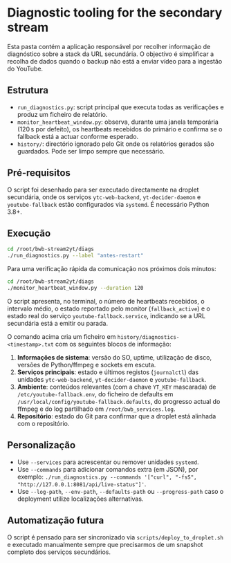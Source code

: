 # Diagnostic tooling for the secondary stream

Esta pasta contém a aplicação responsável por recolher informação de diagnóstico
sobre a stack da URL secundária. O objectivo é simplificar a recolha de dados
quando o backup não está a enviar vídeo para a ingestão do YouTube.

## Estrutura

- `run_diagnostics.py`: script principal que executa todas as verificações e
  produz um ficheiro de relatório.
- `monitor_heartbeat_window.py`: observa, durante uma janela temporária
  (120 s por defeito), os heartbeats recebidos do primário e confirma se o
  fallback está a actuar conforme esperado.
- `history/`: directório ignorado pelo Git onde os relatórios gerados são
  guardados. Pode ser limpo sempre que necessário.

## Pré-requisitos

O script foi desenhado para ser executado directamente na droplet secundária,
onde os serviços `ytc-web-backend`, `yt-decider-daemon` e `youtube-fallback`
estão configurados via `systemd`. É necessário Python 3.8+.

## Execução

```bash
cd /root/bwb-stream2yt/diags
./run_diagnostics.py --label "antes-restart"
```

Para uma verificação rápida da comunicação nos próximos dois minutos:

```bash
cd /root/bwb-stream2yt/diags
./monitor_heartbeat_window.py --duration 120
```

O script apresenta, no terminal, o número de heartbeats recebidos, o intervalo
médio, o estado reportado pelo monitor (`fallback_active`) e o estado real do
serviço `youtube-fallback.service`, indicando se a URL secundária está a
emitir ou parada.

O comando acima cria um ficheiro em `history/diagnostics-<timestamp>.txt` com
os seguintes blocos de informação:

1. **Informações de sistema**: versão do SO, uptime, utilização de disco,
   versões de Python/ffmpeg e sockets em escuta.
2. **Serviços principais**: estado e últimos registos (`journalctl`) das
   unidades `ytc-web-backend`, `yt-decider-daemon` e `youtube-fallback`.
3. **Ambiente**: conteúdos relevantes (com a chave `YT_KEY` mascarada) de
   `/etc/youtube-fallback.env`, do ficheiro de defaults em
   `/usr/local/config/youtube-fallback.defaults`, do progresso actual do
   ffmpeg e do log partilhado em `/root/bwb_services.log`.
4. **Repositório**: estado do Git para confirmar que a droplet está alinhada
   com o repositório.

## Personalização

- Use `--services` para acrescentar ou remover unidades `systemd`.
- Use `--commands` para adicionar comandos extra (em JSON), por exemplo:
  `./run_diagnostics.py --commands '["curl", "-fsS", "http://127.0.0.1:8081/api/live-status"]'`.
- Use `--log-path`, `--env-path`, `--defaults-path` ou `--progress-path` caso o
  deployment utilize localizações alternativas.

## Automatização futura

O script é pensado para ser sincronizado via `scripts/deploy_to_droplet.sh` e
executado manualmente sempre que precisarmos de um snapshot completo dos
serviços secundários.
